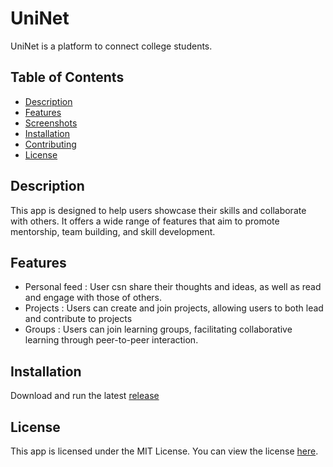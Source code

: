 # UniNet

UniNet is a platform to connect college students.

## Table of Contents

- [Description](#description)
- [Features](#features)
- [Screenshots](#screenshots)
- [Installation](#installation)
- [Contributing](#contributing)
- [License](#license)

## Description

This app is designed to help users showcase their skills and collaborate with others. It offers a wide range of features that aim to promote mentorship, team building, and skill development.

## Features

- Personal feed : User csn share their  thoughts and ideas, as well as read and engage with those of others.
- Projects : Users can create and join projects, allowing users to both lead and contribute to projects 
- Groups : Users can join learning groups, facilitating collaborative learning through peer-to-peer interaction.

## Installation

Download and run the latest [release](https://github.com/ALVINJOHNS/UniNet/releases/)

## License

This app is licensed under the MIT License. You can view the license [here](LICENSE).
